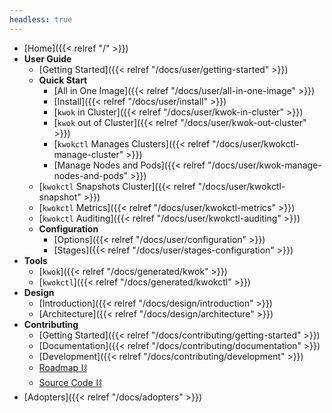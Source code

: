 ```yaml
---
headless: true
---
```


- [Home]({{< relref "/" >}})
- **User Guide**
  - [Getting Started]({{< relref "/docs/user/getting-started" >}})
  - **Quick Start**
    - [All in One Image]({{< relref "/docs/user/all-in-one-image" >}})
    - [Install]({{< relref "/docs/user/install" >}})
    - [`kwok` in Cluster]({{< relref "/docs/user/kwok-in-cluster" >}})
    - [`kwok` out of Cluster]({{< relref "/docs/user/kwok-out-cluster" >}})
    - [`kwokctl` Manages Clusters]({{< relref "/docs/user/kwokctl-manage-cluster" >}})
    - [Manage Nodes and Pods]({{< relref "/docs/user/kwok-manage-nodes-and-pods" >}})
  - [`kwokctl` Snapshots Cluster]({{< relref "/docs/user/kwokctl-snapshot" >}})
  - [`kwokctl` Metrics]({{< relref "/docs/user/kwokctl-metrics" >}})
  - [`kwokctl` Auditing]({{< relref "/docs/user/kwokctl-auditing" >}})
  - **Configuration**
    - [Options]({{< relref "/docs/user/configuration" >}})
    - [Stages]({{< relref "/docs/user/stages-configuration" >}})
- **Tools**
  - [`kwok`]({{< relref "/docs/generated/kwok" >}})
  - [`kwokctl`]({{< relref "/docs/generated/kwokctl" >}})
- **Design**
  - [Introduction]({{< relref "/docs/design/introduction" >}})
  - [Architecture]({{< relref "/docs/design/architecture" >}})
- **Contributing**
  - [Getting Started]({{< relref "/docs/contributing/getting-started" >}})
  - [Documentation]({{< relref "/docs/contributing/documentation" >}})
  - [Development]({{< relref "/docs/contributing/development" >}})
  - [Roadmap ⛓](https://github.com/orgs/kubernetes-sigs/projects/21)
  - [Source Code ⛓](https://github.com/kubernetes-sigs/kwok)
- [Adopters]({{< relref "/docs/adopters" >}})
